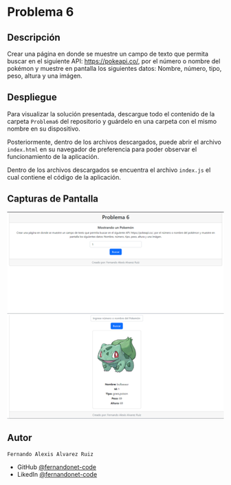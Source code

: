 
# Problema 6

## Descripción

Crear una página en donde se muestre un campo de texto que permita buscar en el
siguiente API: https://pokeapi.co/, por el número o nombre del pokémon y muestre en
pantalla los siguientes datos: Nombre, número, tipo, peso, altura y una imágen.

## Despliegue

Para visualizar la solución presentada, descargue todo el contenido de la carpeta `Problema6` del repositorio y guárdelo en una carpeta con el mismo nombre en su dispositivo.

Posteriormente, dentro de los archivos descargados, puede abrir el archivo `index.html` en su navegador de preferencia para poder observar el funcionamiento de la aplicación.

Dentro de los archivos descargados se encuentra el archivo `index.js` el cual contiene el código de la aplicación.

## Capturas de Pantalla

![Screenshot1](https://github.com/fernandonet-code/PruebaTecnicaAVE/blob/main/Problema6/Screenshots/1.png)
![Screenshot2](https://github.com/fernandonet-code/PruebaTecnicaAVE/blob/main/Problema6/Screenshots/2.png)


## Autor

    Fernando Alexis Alvarez Ruiz
- GitHub [@fernandonet-code](https://github.com/fernandonet-code)
- LikedIn [@fernandonet-code](https://www.linkedin.com/in/fernandonet-code/)


